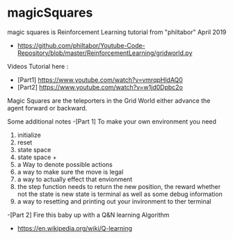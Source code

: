 # magicSquares
magic squares is Reinforcement Learning tutorial from "philtabor"
April 2019
- https://github.com/philtabor/Youtube-Code-Repository/blob/master/ReinforcementLearning/gridworld.py

Videos Tutorial here :
- [Part1] https://www.youtube.com/watch?v=vmrqpHldAQ0
- [Part2] https://www.youtube.com/watch?v=w1jd0Dpbc2o

Magic Squares are the teleporters in the Grid World
either advance the agent forward or backward.

Some additional notes
-[Part 1]
To make your own environment you need
  01. initialize
  02. reset
  03. state space
  04. state space +
  05. a Way to denote possible actions
  06. a way to make sure the move is legal
  07. a way to actually effect that envionment
  08. the step function needs to return the new position, the reward
      whether not the state is new state is terminal
      as well as some debug information 
  09. a way to resetting and printing out your invironment to ther terminal

-[Part 2]
Fire this baby up with a Q&N learning Algorithm
 - https://en.wikipedia.org/wiki/Q-learning

